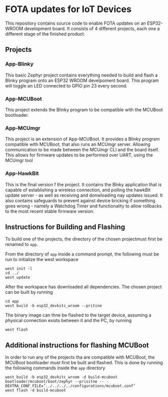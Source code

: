 # FOTA updates for IoT Devices

This repository contains source code to enable FOTA updates on an ESP32-WROOM development board. It consists of 4 different projects, each one a different stage of the finished product.

## Projects

### App-Blinky
This basic Zephyr project contains everything needed to build and flash a Blinky program onto an ESP32 WROOM develpoment board. This program will toggle an LED connected to GPIO pin 23 every second.

### App-MCUBoot
This project extends the Blinky program to be compatible with the MCUBoot bootloader. 

### App-MCUmgr
This project is an extension of App-MCUBoot. It provides a Blinky program compatible with MCUBoot, that also runs an MCUmgr server. Allowing communication to be made between the MCUmgr CLI and the board itself. This allows for 
firmware updates to be performed over UART, using the MCUmgr tool

### App-HawkBit
This is the final version f the project. It contains the Blnky application that is capable of establishing a wireless connection, and polling the hawkBit update server - as well as receiving and donwloading nay updates issued. 
It also contains safeguards to prevent against device bricking if something goes wrong - namely a Watchdog Timer and functionality to allow rollbacks to the most recent stable firmware version.

## Instructions for Building and Flashing
To build one of the projects, the directory of the chosen projectmust first be renamed to ```app```.

From the directory of ```app``` inside a command prompt, the following must be run to initialize the west workspace
```
west init -l
cd ../
west update
```
After the workspace has downloaded all dependencies. The chosen project can be built by running
```
cd app
west build -b esp32_devkitc_wroom --pritine
```
The binary image can thne be flashed to the target device, assuming a physical connection exists between it and the PC, by running
```
west flash
```

## Additional instructions for flashing MCUBoot
In order to run any of the projects tha are compatible with MCUBoot, the MCUBoot bootloader must first be built and flashed. This is done by running the following commands inside the ```app``` directory
```
west build -b esp32_devkitc_wroom -d build-mcuboot bootloader/mcuboot/boot/zephyr --prisitne -- -DEXTRA_CONF_FILE=’../../../../configurations/mcuboot.conf’
west flash -d build-mcuboot
```


